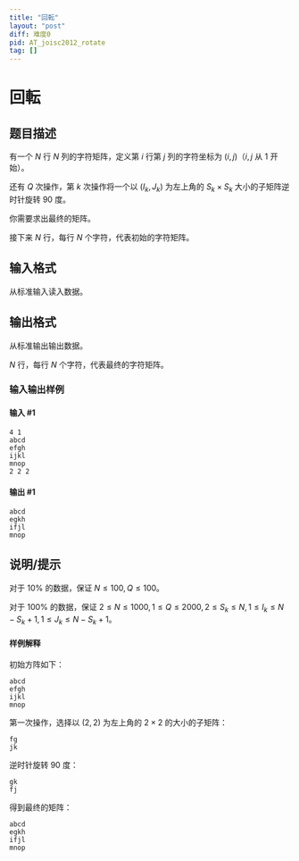 ```yaml
---
title: "回転"
layout: "post"
diff: 难度0
pid: AT_joisc2012_rotate
tag: []
---
```


# 回転

## 题目描述

有一个 $N$ 行 $N$ 列的字符矩阵，定义第 $i$ 行第 $j$ 列的字符坐标为 $(i,j)$（$i,j$ 从 $1$ 开始）。

还有 $Q$ 次操作，第 $k$ 次操作将一个以 $(I_k,J_k)$ 为左上角的 $S_k\times S_k$ 大小的子矩阵逆时针旋转 $90$ 度。

你需要求出最终的矩阵。


接下来 $N$ 行，每行 $N$ 个字符，代表初始的字符矩阵。

## 输入格式

从标准输入读入数据。

## 输出格式

从标准输出输出数据。

$N$ 行，每行 $N$ 个字符，代表最终的字符矩阵。

### 输入输出样例

#### 输入 #1

```plains
4 1
abcd
efgh
ijkl
mnop
2 2 2
```

#### 输出 #1

```plains
abcd
egkh
ifjl
mnop
```

## 说明/提示

对于 $10\%$ 的数据，保证 $N \le 100,Q \le 100$。

对于 $100\%$ 的数据，保证 $2 \le N \le 1000,1\le Q \le 2000,2\le S_k \le N,1\le I_k\le N-S_k+1,1\le J_k\le N-S_k+1$。

#### 样例解释

初始方阵如下：

```plains
abcd
efgh
ijkl
mnop
```

第一次操作，选择以 $(2,2)$ 为左上角的 $2\times 2$ 的大小的子矩阵：

```plains
fg
jk
```

逆时针旋转 $90$ 度：

```plains
gk
fj
```

得到最终的矩阵：

```plains
abcd
egkh
ifjl
mnop
```

